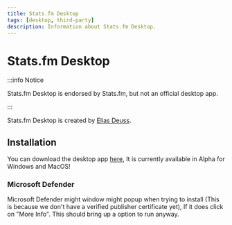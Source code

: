 ```yaml
---
title: Stats.fm Desktop
tags: [desktop, third-party]
description: Information about Stats.fm Desktop.
---
```


# Stats.fm Desktop

:::info Notice

Stats.fm Desktop is endorsed by Stats.fm, but not an official desktop app.

:::

Stats.fm Desktop is created by [Elias Deuss](https://deuss.dev/).

## Installation

You can download the desktop app [here](https://statsfm.isontic.com), It is currently available in Alpha for Windows and MacOS!

### Microsoft Defender

Microsoft Defender might window might popup when trying to install (This is because we don't have a verified publisher certificate yet), If it does click on "More Info". This should bring up a option to run anyway.
